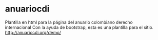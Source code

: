 # anuariocdi
Plantilla en html para la página del anuario colombiano derecho internacional
Con la ayuda de bootstrap, esta es una plantilla para el sitio.
http://anuariocdi.org/demo/
